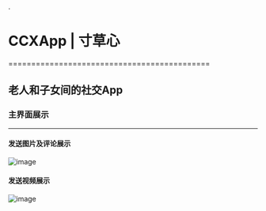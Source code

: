 .

# CCXApp | 寸草心
============================================

老人和子女间的社交App
--------------------------------------------

### 主界面展示
--------------------------------------------

#### 发送图片及评论展示

![image](https://github.com/JasperMao123/CCXApp/raw/dev/screenshot/main2.0_1.png)

#### 发送视频展示

![image](https://github.com/JasperMao123/CCXApp/raw/dev/screenshot/main2.0_2.png)
